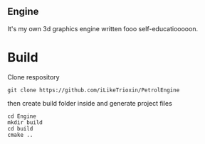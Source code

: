 ## Engine
It's my own 3d graphics engine written fooo self-educatiooooon.

# Build
Clone respository
```
git clone https://github.com/iLikeTrioxin/PetrolEngine
```
then create build folder inside and generate project files
```
cd Engine
mkdir build
cd build
cmake ..
```
